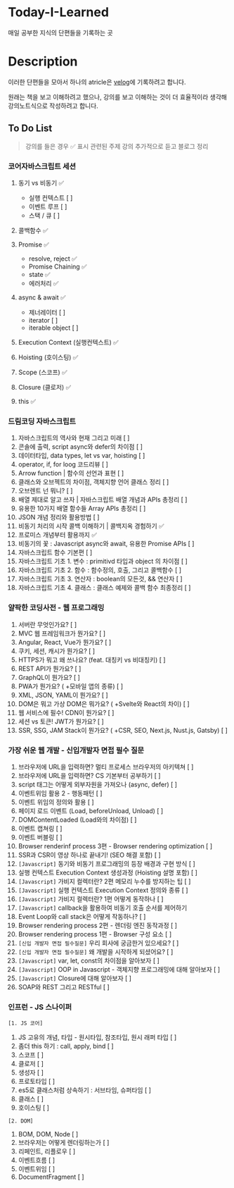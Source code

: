 # Today-I-Learned

매일 공부한 지식의 단편들을 기록하는 곳

# Description

이러한 단편들을 모아서 하나의 atricle은 [velog](https://velog.io/@beanlove97)에 기록하려고 합니다.

원래는 책을 보고 이해하려고 했으나, 강의를 보고 이해하는 것이 더 효율적이라 생각해 강의노트식으로 작성하려고 합니다.

## To Do List

> 강의를 들은 경우 ✅ 표시
> 관련된 주제 강의 추가적으로 듣고 블로그 정리

### 코어자바스크립트 세션

1. 동기 vs 비동기 ✅
    - 실행 컨텍스트 [ ]
    - 이벤트 루프 [ ]
    - 스택 / 큐 [ ]
2. 콜백함수 ✅
3. Promise ✅
    - resolve, reject ✅
    - Promise Chaining ✅
    - state ✅
    - 에러처리 ✅
4. async & await ✅
    - 제너레이터 [ ]
    - iterator [ ]
    - iterable object [ ]

1. Execution Context (실행컨텍스트) ✅
2. Hoisting (호이스팅) ✅
3. Scope (스코프) ✅
4. Closure (클로저) ✅
5. this ✅

### 드림코딩 자바스크립트

1. 자바스크립트의 역사와 현재 그리고 미래 [ ]
2. 콘솔에 출력, script async와 defer의 차이점 [ ]
3. 데이터타입, data types, let vs var, hoisting [ ]
4. operator, if, for loog 코드리뷰 [ ]
5. Arrow function | 함수의 선언과 표현 [ ]
6. 클래스와 오브젝트의 차이점, 객체지향 언어 클래스 정리 [ ]
7. 오브렌트 넌 뭐니? [ ]
8. 배열 제대로 알고 쓰자 | 자바스크립트 배열 개념과 APIs 총정리 [ ]
9. 유용한 10가지 배열 함수들 Array APIs 총정리 [ ]
10. JSON 개념 정리와 활용방법 [ ]
11. 비동기 처리의 시작 콜백 이해하기 | 콜백지옥 경험하기 ✅
12. 프로미스 개념부터 활용까지 ✅
13. 비동기의 꽃 : Javascript async와 await, 유용한 Promise APIs [ ]
14. 자바스크립트 함수 기본편 [ ]
15. 자바스크립트 기초 1. 변수 : primitivd 타입과 object 의 차이점 [ ]
16. 자바스크립트 기초 2. 함수 : 함수정의, 호출, 그리고 콜백함수 [ ]
17. 자바스크립트 기초 3. 연산자 : boolean의 모든것, && 연산자 [ ]
18. 자바스크립트 기초 4. 클래스 : 클래스 예제와 콜백 함수 최종정리 [ ]

### 얄팍한 코딩사전 - 웹 프로그래밍

1. 서버란 무엇인가요? [ ]
2. MVC 웹 프레임워크가 뭔가요? [ ]
3. Angular, React, Vue가 뭔가요? [ ]
4. 쿠키, 세션, 캐시가 뭔가요? [ ]
5. HTTPS가 뭐고 왜 쓰나요? (feat. 대칭키 vs 비대칭키) [ ]
6. REST API가 뭔가요? [ ]
7. GraphQL이 뭔가요? [ ]
8. PWA가 뭔가요? ( +모바일 앱의 종류) [ ]
9. XML, JSON, YAML이 뭔가요? [ ]
10. DOM은 뭐고 가상 DOM은 뭐가요? ( +Svelte와 React의 차이) [ ]
11. 웹 서비스에 필수! CDN이 뭔가요? [ ]
12. 세션 vs 토큰! JWT가 뭔가요? [ ]
13. SSR, SSG, JAM Stack이 뭔가요? ( +CSR, SEO, Next.js, Nust.js, Gatsby) [ ]

### 가장 쉬운 웹 개발 - 신입개발자 면접 필수 질문

1. 브라우저에 URL을 입력하면? 멀티 프로세스 브라우저의 아키텍쳐 [ ]
2. 브라우저에 URL을 입력하면? CS 기본부터 공부하기 [ ]
3. script 태그는 어떻게 외부자원을 가져오나 (async, defer) [ ]
4. 이벤트위임 활용 2 - 행동패턴 [ ]
5. 이벤트 위임의 정의와 활용 [ ]
6. 페이지 로드 이벤트 (Load, beforeUnload, Unload) [ ]
7. DOMContentLoaded (Load와의 차이점) [ ]
8. 이벤트 캡쳐링 [ ]
9. 이벤트 버블링 [ ]
10. Browser renderinf process 3편 - Browser rendering optimization [ ]
11. SSR과 CSR이 영상 하나로 끝내기! (SEO 해결 포함) [ ]
12. `[Javascript]` 동기와 비동기 프로그래밍의 등장 배경과 구현 방식 [ ]
13. 실행 컨텍스트 Execution Context 생성과정 (Hoisting 설명 포함) [ ]
14. `[Javascript]` 가비지 컬렉터란? 2편 메모리 누수를 방지하는 팁 [ ]
15. `[Javascript]` 실행 컨텍스트 Execution Context 정의와 종류 [ ]
16. `[Javascript]` 가비지 컬렉터란? 1편 어떻게 동작하나 [ ]
17. `[Javascript]` callback을 활용하여 비동기 호출 순서를 제어하기
18. Event Loop와 call stack은 어떻게 작동하나? [ ]
19. Browser rendering process 2편 - 렌더링 엔진 동작과정 [ ]
20. Browser rendering process 1편 - Browser 구성 요소 [ ]
21. `[신입 개발자 면접 필수질문]` 우리 회사에 궁금한거 있으세요? [ ]
22. `[신입 개발자 면접 필수질문]` 왜 개발을 시작하게 되셨어요? [ ]
23. `[Javascript]` var, let, const의 차이점을 알아보자 [ ]
24. `[Javascript]` OOP in Javascript - 객체지향 프로그래밍에 대해 알아보자 [ ]
25. `[Javascript]` Closure에 대해 알아보자 [ ]
26. SOAP와 REST 그리고 RESTful [ ]

### 인프런 - JS 스나이퍼

`[1. JS 코어]`
1. JS 고유의 개념, 타입 - 원시타입, 참조타입, 원시 래퍼 타입 [ ]
2. 좀더 this 하기 : call, apply, bind [ ]
3. 스코프 [ ]
4. 클로저 [ ]
5. 생성자 [ ]
6. 프로토타입 [ ]
7. es5로 클래스처럼 상속하기 : 서브타임, 슈퍼타임 [ ]
8. 클래스 [ ]
9. 호이스팅 [ ]

`[2. DOM]`
1. BOM, DOM, Node [ ]
2. 브라우저는 어떻게 렌더링하는가 [ ]
3. 리페인트, 리플로우 [ ]
4. 이벤트흐름 [ ]
5. 이벤트위임 [ ]
6. DocumentFragment [ ]

